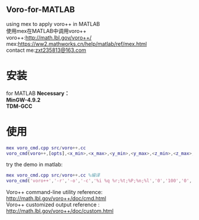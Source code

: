 ## Voro-for-MATLAB
using mex to apply voro++ in MATLAB<br>
使用mex在MATLAB中调用voro++<br>
 voro++:http://math.lbl.gov/voro++/ <br>
 mex:https://ww2.mathworks.cn/help/matlab/ref/mex.html <br>
contact me:zxt235813@163.com

# 安装
for MATLAB
**Necessary：<br>
 MinGW-4.9.2 <br>
 TDM-GCC** <br>

# 使用

  ```matlab
  mex voro_cmd.cpp src/voro++.cc
  voro_cmd(voro++,[opts],<x_min>,<x_max>,<y_min>,<y_max>,<z_min>,<z_max>,<filename>);
  ```
try the demo in matlab:<br>
  ```matlab
  mex voro_cmd.cpp src/voro++.cc %编译
  voro_cmd('voro++','-r','-o','-c','%i %q %r;%t;%P;%n;%l','0','100','0','100','0','100','input2.txt');%voro++的cmd命令
  ```
  
Voro++ command-line utility reference: http://math.lbl.gov/voro++/doc/cmd.html <br>
Voro++ customized output reference : http://math.lbl.gov/voro++/doc/custom.html <br>
